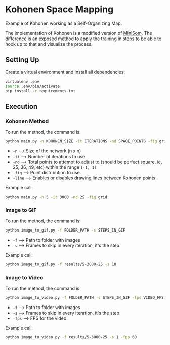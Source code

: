 # Kohonen Space Mapping

Example of Kohonen working as a Self-Organizing Map.

The implementation of Kohonen is a modified version of [MiniSom](https://github.com/JustGlowing/minisom). The difference is an exposed method to apply the training in steps to be able to hook up to that and visualize the process.

## Setting Up

Create a virtual environment and install all dependencies:
```bash
virtualenv .env
source .env/bin/activate
pip install -r requirements.txt
```

## Execution

### Kohonen Method

To run the method, the command is:
```bash
python main.py -n KOHONEN_SIZE -it ITERATIONS -nd SPACE_POINTS -fig grid|circle|triangle|random-circle -line
```
- `-n` --> Size of the network (n x n)
- `-it` --> Number of iterations to use
- `-nd` --> Total points to attempt to adjust to (should be perfect square, ie, 25, 36, 49, etc) within the range `[-1, 1]`
- `-fig` --> Point distribution to use.
- `-line` --> Enables or disables drawing lines between Kohonen points.

Example call:
```bash
python main.py -n 5 -it 3000 -nd 25 -fig grid 
```

### Image to GIF

To run the method, the command is:
```bash
python image_to_gif.py -f FOLDER_PATH -s STEPS_IN_GIF
```
- `-f` --> Path to folder with images
- `-s` --> Frames to skip in every iteration, it's the step

Example call:
```bash
python image_to_gif.py -f results/5-3000-25 -s 10
```

### Image to Video

To run the method, the command is:
```bash
python image_to_video.py -f FOLDER_PATH -s STEPS_IN_GIF -fps VIDEO_FPS
```
- `-f` --> Path to folder with images
- `-s` --> Frames to skip in every iteration, it's the step
- `-fps` --> FPS for the video

Example call:
```bash
python image_to_video.py -f results/5-3000-25 -s 1 -fps 60
```
